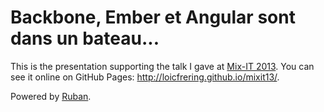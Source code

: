 Backbone, Ember et Angular sont dans un bateau...
=================================================

This is the presentation supporting the talk I gave at [Mix-IT
2013](http://www.mix-it.fr/). You can see it online on GitHub Pages:
http://loicfrering.github.io/mixit13/.

Powered by [Ruban](http://loicfrering.github.io/ruban/).
